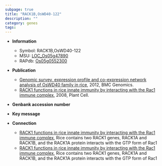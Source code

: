 ```yaml
---
subpage: true
title: "RACK1B,OsWD40-122"
description: ""
category: genes
tags: 
---
```


* **Information**  
    + Symbol: RACK1B,OsWD40-122  
    + MSU: [LOC_Os05g47890](http://rice.plantbiology.msu.edu/cgi-bin/ORF_infopage.cgi?orf=LOC_Os05g47890)  
    + RAPdb: [Os05g0552300](http://rapdb.dna.affrc.go.jp/viewer/gbrowse_details/irgsp1?name=Os05g0552300)  

* **Publication**  
    + [Genomic survey, expression profile and co-expression network analysis of OsWD40 family in rice](http://www.ncbi.nlm.nih.gov/pubmed?term=Genomic+survey,+expression+profile+and+co-expression+network+analysis+of+OsWD40+family+in+rice%5BTitle%5D), 2012, BMC Genomics.
    + [RACK1 functions in rice innate immunity by interacting with the Rac1 immune complex](http://www.ncbi.nlm.nih.gov/pubmed?term=RACK1+functions+in+rice+innate+immunity+by+interacting+with+the+Rac1+immune+complex%5BTitle%5D), 2008, Plant Cell.

* **Genbank accession number**  

* **Key message**  

* **Connection**  
    + [RACK1 functions in rice innate immunity by interacting with the Rac1 immune complex](http://www.ncbi.nlm.nih.gov/pubmed?term=RACK1+functions+in+rice+innate+immunity+by+interacting+with+the+Rac1+immune+complex%5BTitle%5D), Rice contains two RACK1 genes, RACK1A and RACK1B, and the RACK1A protein interacts with the GTP form of Rac1
    + [RACK1 functions in rice innate immunity by interacting with the Rac1 immune complex](http://www.ncbi.nlm.nih.gov/pubmed?term=RACK1+functions+in+rice+innate+immunity+by+interacting+with+the+Rac1+immune+complex%5BTitle%5D), Rice contains two RACK1 genes, RACK1A and RACK1B, and the RACK1A protein interacts with the GTP form of Rac1



